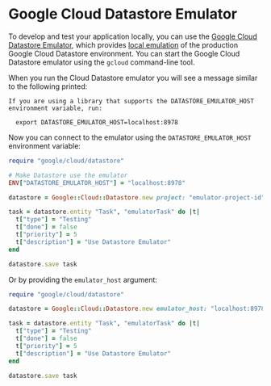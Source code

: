 # Google Cloud Datastore Emulator

To develop and test your application locally, you can use the [Google Cloud
Datastore
Emulator](https://cloud.google.com/datastore/docs/tools/datastore-emulator),
which provides [local
emulation](https://cloud.google.com/sdk/gcloud/reference/beta/emulators/) of the
production Google Cloud Datastore environment. You can start the Google Cloud
Datastore emulator using the `gcloud` command-line tool.

When you run the Cloud Datastore emulator you will see a message similar to the
following printed:

```
If you are using a library that supports the DATASTORE_EMULATOR_HOST
environment variable, run:

  export DATASTORE_EMULATOR_HOST=localhost:8978
```

Now you can connect to the emulator using the `DATASTORE_EMULATOR_HOST`
environment variable:

```ruby
require "google/cloud/datastore"

# Make Datastore use the emulator
ENV["DATASTORE_EMULATOR_HOST"] = "localhost:8978"

datastore = Google::Cloud::Datastore.new project: "emulator-project-id"

task = datastore.entity "Task", "emulatorTask" do |t|
  t["type"] = "Testing"
  t["done"] = false
  t["priority"] = 5
  t["description"] = "Use Datastore Emulator"
end

datastore.save task
```

Or by providing the `emulator_host` argument:

```ruby
require "google/cloud/datastore"

datastore = Google::Cloud::Datastore.new emulator_host: "localhost:8978"

task = datastore.entity "Task", "emulatorTask" do |t|
  t["type"] = "Testing"
  t["done"] = false
  t["priority"] = 5
  t["description"] = "Use Datastore Emulator"
end

datastore.save task
```
